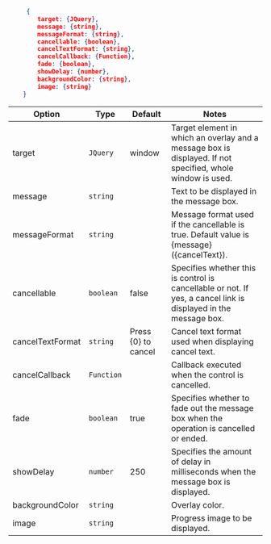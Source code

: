 ```json
     {
        target: {JQuery},
        message: {string},
        messageFormat: {string},
        cancellable: {boolean},
        cancelTextFormat: {string},
        cancelCallback: {Function},
        fade: {boolean},
        showDelay: {number},
        backgroundColor: {string},
        image: {string}
    }
```

Option            | Type    | Default | Notes
------------------|---------|---------|-------------
target|`JQuery`|window|Target element in which an overlay and a message box is displayed. If not specified, whole window is used.
message|`string`||Text to be displayed in the message box.
messageFormat|`string`||Message format used if the cancellable is true. Default value is {message}({cancelText}).
cancellable|`boolean`|false|Specifies whether this is control is cancellable or not. If yes, a cancel link is displayed in the message box.
cancelTextFormat|`string`|Press {0} to cancel|Cancel text format used when displaying cancel text.
cancelCallback|`Function`||Callback executed when the control is cancelled.
fade|`boolean`|true|Specifies whether to fade out the message box when the operation is cancelled or ended.
showDelay|`number`|250|Specifies the amount of delay in milliseconds when the message box is displayed.
backgroundColor|`string`||Overlay color.
image|`string`||Progress image to be displayed.

